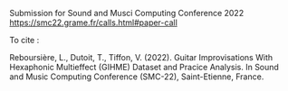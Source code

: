 Submission for Sound and Musci Computing Conference 2022 <https://smc22.grame.fr/calls.html#paper-call>

To cite : 

Reboursière, L., Dutoit, T., Tiffon, V. (2022). Guitar Improvisations With Hexaphonic Multieffect (GIHME) Dataset and Pracice Analysis. In Sound and Music Computing Conference (SMC-22), Saint-Etienne, France.
